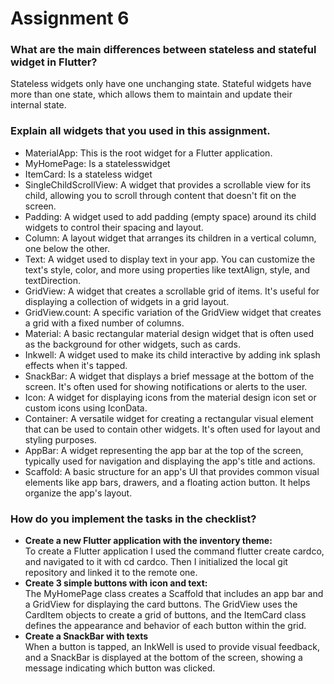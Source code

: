 # Assignment 6

### What are the main differences between stateless and stateful widget in Flutter?
Stateless widgets only have one unchanging state. Stateful widgets have more than one state, which allows them to maintain and update their internal state.

### Explain all widgets that you used in this assignment.
* MaterialApp: This is the root widget for a Flutter application.
* MyHomePage: Is a statelesswidget
* ItemCard: Is a stateless widget
* SingleChildScrollView: A widget that provides a scrollable view for its child, allowing you to scroll through content that doesn't fit on the screen.
* Padding: A widget used to add padding (empty space) around its child widgets to control their spacing and layout.
* Column: A layout widget that arranges its children in a vertical column, one below the other.
* Text: A widget used to display text in your app. You can customize the text's style, color, and more using properties like textAlign, style, and textDirection.
* GridView: A widget that creates a scrollable grid of items. It's useful for displaying a collection of widgets in a grid layout.
* GridView.count: A specific variation of the GridView widget that creates a grid with a fixed number of columns.
* Material: A basic rectangular material design widget that is often used as the background for other widgets, such as cards.
* Inkwell: A widget used to make its child interactive by adding ink splash effects when it's tapped.
* SnackBar: A widget that displays a brief message at the bottom of the screen. It's often used for showing notifications or alerts to the user.
* Icon: A widget for displaying icons from the material design icon set or custom icons using IconData.
* Container: A versatile widget for creating a rectangular visual element that can be used to contain other widgets. It's often used for layout and styling purposes.
* AppBar: A widget representing the app bar at the top of the screen, typically used for navigation and displaying the app's title and actions.
* Scaffold: A basic structure for an app's UI that provides common visual elements like app bars, drawers, and a floating action button. It helps organize the app's layout.

### How do you implement the tasks in the checklist?

* __Create a new Flutter application with the inventory theme:__<br>
To create a Flutter application I used the command flutter create cardco, and navigated to it with cd cardco. Then I initialized the local git repository and linked it to the remote one.
* __Create 3 simple buttons with icon and text:__<br>
The MyHomePage class creates a Scaffold that includes an app bar and a GridView for displaying the card buttons. The GridView uses the CardItem objects to create a grid of buttons, and the ItemCard class defines the appearance and behavior of each button within the grid.
* __Create a SnackBar with texts__<br>
  When a button is tapped, an InkWell is used to provide visual feedback, and a SnackBar is displayed at the bottom of the screen, showing a message indicating which button was clicked.
